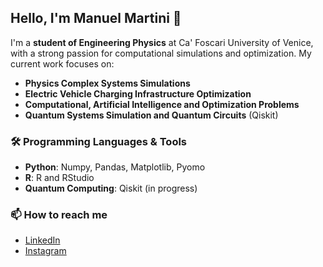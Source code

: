 ## Hello, I'm Manuel Martini 👋

I'm a **student of Engineering Physics** at Ca' Foscari University of Venice, with a strong passion for computational simulations and optimization. My current work focuses on:

- **Physics Complex Systems Simulations**
- **Electric Vehicle Charging Infrastructure Optimization**
- **Computational, Artificial Intelligence and Optimization Problems**
- **Quantum Systems Simulation and Quantum Circuits** (Qiskit)

### 🛠️ Programming Languages & Tools
- **Python**: Numpy, Pandas, Matplotlib, Pyomo
- **R**: R and RStudio
- **Quantum Computing**: Qiskit (in progress)

### 📫 How to reach me
- [LinkedIn](https://www.linkedin.com/in/manuel-martini-a2800924a/)
- [Instagram](https://instagram.com/trappolita)

<!--
**manuelmarsh/manuelmarsh** is a ✨ _special_ ✨ repository because its `README.md` (this file) appears on your GitHub profile.

Here are some ideas to get you started:

- 🔭 I’m currently working on ...
- 🌱 I’m currently learning ...
- 👯 I’m looking to collaborate on ...
- 🤔 I’m looking for help with ...
- 💬 Ask me about ...
- 📫 How to reach me: ...
- 😄 Pronouns: ...
- ⚡ Fun fact: ...
-->
